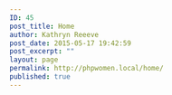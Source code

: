 ```yaml
---
ID: 45
post_title: Home
author: Kathryn Reeeve
post_date: 2015-05-17 19:42:59
post_excerpt: ""
layout: page
permalink: http://phpwomen.local/home/
published: true
---
```

